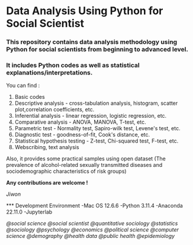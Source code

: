 # Data Analysis Using Python for Social Scientist

### This repository contains data analysis methodology using Python for social scientists from beginning to advanced level.

### It includes Python codes as well as statistical explanations/interpretations. 
  
You can find :
1) Basic codes
2) Descriptive analysis - cross-tabulation analysis, histogram, scatter plot,correlation coefficients, etc.
3) Inferential analysis - linear regression, logistic regression, etc. 
4) Comparative analysis - ANOVA, MANOVA, T-test, etc.
5) Parametric test - Normality test, Sapiro-wilk test, Levene's test, etc. 
6) Diagnostic test - goodness-of-fit, Cook's distance, etc.
7) Statistical hypothesis testing - Z-test, Chi-squared test, F-test, etc.
8) Webscribing, text analysis

Also, it provides some practical samples using open dataset 
(The prevalence of alcohol-related sexually transmitted diseases and sociodemographic characteristics of risk groups)

**Any contributions are welcome !**

*Jiwon*

*** Development Environment
-Mac OS 12.6.6
-Python 3.11.4
-Anaconda 22.11.0 
-Jupyterlab

*@social science @social scientist @quantitative sociology @statistics @sociology @psychology @economics @political science @computer science @demography @health data @public health @epidemiology*
